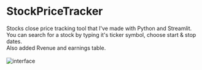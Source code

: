 # StockPriceTracker
Stocks close price tracking tool that I've made with Python and Streamlit.
</br>
You can search for a stock by typing it's ticker symbol, choose start & stop dates.
</br>
Also added Rvenue and earnings table.
</br>
</br>
![interface](https://i.ibb.co/k829L1F/Screenshot-7.jpg)


